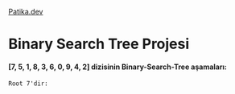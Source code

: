 [Patika.dev](https://www.patika.dev/tr)

# Binary Search Tree Projesi

#### [7, 5, 1, 8, 3, 6, 0, 9, 4, 2] dizisinin Binary-Search-Tree aşamaları:

    Root 7'dir:
    
    
